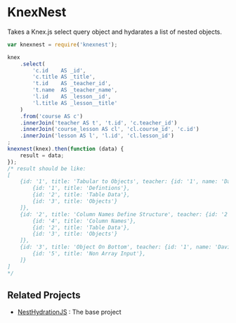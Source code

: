 KnexNest
========

Takes a Knex.js select query object and hydarates a list of nested objects.

```javascript
var knexnest = require('knexnest');

knex
	.select(
		'c.id    AS _id',
		'c.title AS _title',
		't.id    AS _teacher_id',
		't.name  AS _teacher_name',
		'l.id    AS _lesson__id',
		'l.title AS _lesson__title'
	)
	.from('course AS c')
	.innerJoin('teacher AS t', 't.id', 'c.teacher_id')
	.innerJoin('course_lesson AS cl', 'cl.course_id', 'c.id')
	.innerJoin('lesson AS l', 'l.id', 'cl.lesson_id')
;
knexnest(knex).then(function (data) {
	result = data;
});
/* result should be like:
[
	{id: '1', title: 'Tabular to Objects', teacher: {id: '1', name: 'David'}, lesson: [
		{id: '1', title: 'Defintions'},
		{id: '2', title: 'Table Data'},
		{id: '3', title: 'Objects'}
	]},
	{id: '2', title: 'Column Names Define Structure', teacher: {id: '2', name: 'Chris'}, lesson: [
		{id: '4', title: 'Column Names'},
		{id: '2', title: 'Table Data'},
		{id: '3', title: 'Objects'}
	]},
	{id: '3', title: 'Object On Bottom', teacher: {id: '1', name: 'David'}, lesson: [
		{id: '5', title: 'Non Array Input'},
	]}
]
*/
```

Related Projects
----------------

- [NestHydrationJS](https://github.com/CoursePark/NestHydrationJS) : The base project
